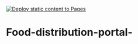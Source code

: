 [![Deploy static content to Pages](https://github.com/rushikesh648/Food-distribution-portal-/actions/workflows/static.yml/badge.svg)](https://github.com/rushikesh648/Food-distribution-portal-/actions/workflows/static.yml)
# Food-distribution-portal-
